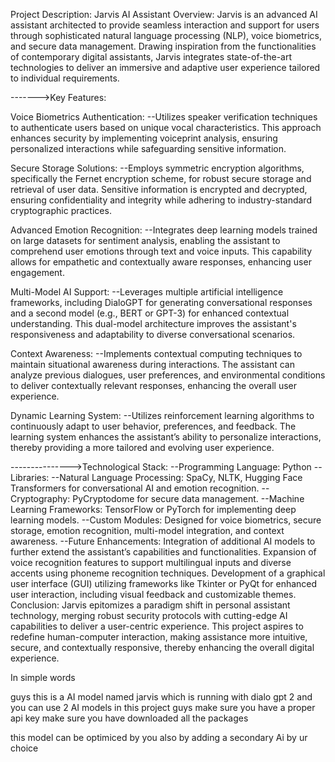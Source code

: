 Project Description: Jarvis AI Assistant
Overview: 
Jarvis is an advanced AI assistant architected to provide seamless interaction and support for users through sophisticated natural language processing (NLP), 
voice biometrics, and secure data management. Drawing inspiration from the functionalities of contemporary digital assistants, Jarvis integrates state-of-the-art 
technologies to deliver an immersive and adaptive user experience tailored to individual requirements.

------->Key Features:

Voice Biometrics Authentication:
--Utilizes speaker verification techniques to authenticate users based on unique vocal characteristics. 
This approach enhances security by implementing voiceprint analysis, ensuring personalized interactions while safeguarding sensitive information.

Secure Storage Solutions:
--Employs symmetric encryption algorithms, specifically the Fernet encryption scheme, for robust secure storage and retrieval of user data. 
Sensitive information is encrypted and decrypted, ensuring confidentiality and integrity while adhering to industry-standard cryptographic practices.

Advanced Emotion Recognition:
--Integrates deep learning models trained on large datasets for sentiment analysis, enabling the assistant to comprehend user emotions through text and voice inputs. 
This capability allows for empathetic and contextually aware responses, enhancing user engagement.

Multi-Model AI Support:
--Leverages multiple artificial intelligence frameworks, including DialoGPT for generating conversational responses and a second model (e.g., BERT or GPT-3) for enhanced contextual understanding. 
This dual-model architecture improves the assistant's responsiveness and adaptability to diverse conversational scenarios.

Context Awareness:
--Implements contextual computing techniques to maintain situational awareness during interactions. The assistant can analyze previous dialogues, user preferences, 
and environmental conditions to deliver contextually relevant responses, enhancing the overall user experience.

Dynamic Learning System:
--Utilizes reinforcement learning algorithms to continuously adapt to user behavior, preferences, and feedback. The learning system enhances the assistant’s ability to personalize interactions, 
thereby providing a more tailored and evolving user experience.

--------------->Technological Stack:
--Programming Language: Python
--Libraries:
--Natural Language Processing: SpaCy, NLTK, Hugging Face Transformers for conversational AI and emotion recognition.
--Cryptography: PyCryptodome for secure data management.
--Machine Learning Frameworks: TensorFlow or PyTorch for implementing deep learning models.
--Custom Modules: Designed for voice biometrics, secure storage, emotion recognition, multi-model integration, and context awareness.
--Future Enhancements:
Integration of additional AI models to further extend the assistant’s capabilities and functionalities.
Expansion of voice recognition features to support multilingual inputs and diverse accents using phoneme recognition techniques.
Development of a graphical user interface (GUI) utilizing frameworks like Tkinter or PyQt for enhanced user interaction, including visual feedback and customizable themes.
Conclusion: Jarvis epitomizes a paradigm shift in personal assistant technology, merging robust security protocols with cutting-edge AI capabilities to deliver a user-centric experience. 
This project aspires to redefine human-computer interaction, making assistance more intuitive, secure, and contextually responsive, thereby enhancing the overall digital experience.







In simple words 


guys this is a AI model named jarvis which is running with dialo gpt 2 and you can use 2 AI models in this project 
guys make sure you have a proper api key 
make sure you have downloaded all the packages 



this model can be optimiced by you also by adding a secondary Ai by ur choice

